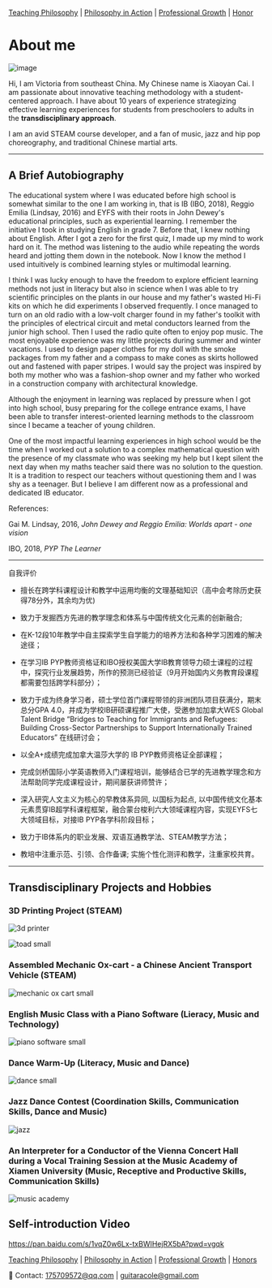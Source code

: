 [Teaching Philosophy](./philosophya.md) | [Philosophy in Action](./teachingandlearning1.md) | [Professional Growth](./professional.md) | [Honor](./professional.md) 

# About me

![image](https://user-images.githubusercontent.com/109213222/183570271-ba42e785-388f-4ece-800a-1dc0c53eaa5c.png)

Hi, I am Victoria from southeast China. My Chinese name is Xiaoyan Cai. I am passionate about innovative teaching methodology with a student-centered approach. I have about 10 years of experience strategizing effective learning experiences for students from preschoolers to adults in the **transdisciplinary approach**.

I am an avid STEAM course developer, and a fan of music, jazz and hip pop choreography, and traditional Chinese martial arts.

---

## A Brief Autobiography

The educational system where I was educated before high school is somewhat similar to the one I am working in, that is IB (IBO, 2018), Reggio Emilia (Lindsay, 2016) and EYFS  with their roots in John Dewey's educational principles, such as experiential learning. I remember the initiative I took in studying English in grade 7. Before that, I knew nothing about English. After I got a zero for the first quiz, I made up my mind to work hard on it. The method was listening to the audio while repeating the words heard and jotting them down in the notebook. Now I know the method I used intuitively is combined learning styles or multimodal learning.

I think I was lucky enough to have the freedom to explore efficient learning methods not just in literacy but also in science when I was able to try scientific principles on the plants in our house and my father's wasted Hi-Fi kits on which he did experiments I observed frequently. I once managed to turn on an old radio with a low-volt charger found in my father's toolkit with the principles of electrical circuit and metal conductors learned from the junior high school. Then I used the radio quite often to enjoy pop music. The most enjoyable experience was my little projects during summer and winter vacations. I used to design paper clothes for my doll with the smoke packages from my father and a compass to make cones as skirts hollowed out and fastened with paper stripes. I would say the project was inspired by both my mother who was a fashion-shop owner and my father who worked in a construction company with architectural knowledge.

Although the enjoyment in learning was replaced by pressure when I got into high school, busy preparing for the college entrance exams, I have been able to transfer interest-oriented learning methods to the classroom since I became a teacher of young children.

One of the most impactful learning experiences in high school would be the time when I worked out a solution to a complex mathematical question with the presence of my classmate who was seeking my help but I kept silent the next day when my maths teacher said there was no solution to the question. It is a tradition to respect our teachers without questioning them and I was shy as a teenager. But I believe I am different now as a professional and dedicated IB educator.

References:

Gai M. Lindsay, 2016, _John Dewey and Reggio Emilia: Worlds apart - one vision_

IBO, 2018, _PYP The Learner_

---

自我评价

- 擅长在跨学科课程设计和教学中运用均衡的文理基础知识（高中会考除历史获得78分外，其余均为优)

- 致力于发掘西方先进的教学理念和体系与中国传统文化元素的创新融合;

- 在K-12段10年教学中自主探索学生自学能力的培养方法和各种学习困难的解决途径；

- 在学习IB PYP教师资格证和IBO授权美国大学IB教育领导力硕士课程的过程中，探究行业发展趋势，所作的预测已经验证（9月开始国内义务教育段课程都需要包括跨学科部分）；

- 致力于成为终身学习者，硕士学位首门课程带领的非洲团队项目获满分，期末总分GPA 4.0，并成为学校IB研硕课程推广大使，受邀参加加拿大WES Global Talent Bridge “Bridges to Teaching for Immigrants and Refugees: Building Cross-Sector Partnerships to Support Internationally Trained Educators” 在线研讨会；

- 以全A+成绩完成加拿大温莎大学的 IB PYP教师资格证全部课程；

- 完成剑桥国际小学英语教师入门课程培训，能够结合已学的先进教学理念和方法帮助同学完成课程设计，期间屡获讲师赞许；

- 深入研究人文主义为核心的早教体系异同, 以国标为起点, 以中国传统文化基本元素贯穿IB超学科课程框架，融合蒙台梭利六大领域课程内容，实现EYFS七大领域目标，对接IB PYP各学科阶段目标；

- 致力于IB体系内的职业发展、双语互通教学法、STEAM教学方法；

- 教培中注重示范、引领、合作备课; 实施个性化测评和教学，注重家校共育。

---

## Transdisciplinary Projects and Hobbies

### 3D Printing Project (STEAM)

![3d printer](https://user-images.githubusercontent.com/109213222/179355995-9ea3d0c3-c83d-46fc-90d3-1b53b2af006d.JPG)

![toad small](https://user-images.githubusercontent.com/109213222/179360333-d2746ad5-a655-462b-9dc1-8d780706ee16.PNG)

### Assembled Mechanic Ox-cart - a Chinese Ancient Transport Vehicle (STEAM)

![mechanic ox cart small](https://user-images.githubusercontent.com/109213222/179356034-8443f180-25da-44c1-a271-71205f96ebfe.PNG)

### English Music Class with a Piano Software (Lieracy, Music and Technology)

![piano software small](https://user-images.githubusercontent.com/109213222/179356062-52f2d4d5-bbaf-4b33-a024-d015813f846c.PNG)

### Dance Warm-Up (Literacy, Music and Dance)

![dance small](https://user-images.githubusercontent.com/109213222/179379604-f9acb73b-1436-421e-a733-5b89aa94e0ae.PNG)

### Jazz Dance Contest (Coordination Skills, Communication Skills, Dance and Music)

![jazz](https://user-images.githubusercontent.com/109213222/179379810-00be2e32-775c-4c44-bea6-6e3213b04d81.JPG)

### An Interpreter for a Conductor of the Vienna Concert Hall during a Vocal Training Session at the Music Academy of Xiamen University (Music, Receptive and Productive Skills, Communication Skills)

![music academy](https://user-images.githubusercontent.com/109213222/179379911-a865d3f9-fbc7-424d-95d7-368a7c0b2fc6.JPG)

## Self-introduction Video

<https://pan.baidu.com/s/1vqZ0w6Lx-txBWIHejRX5bA?pwd=vgqk>

[Teaching Philosophy](./philosophya.md) | [Philosophy in Action](./teachingandlearning1.md) | [Professional Growth](./professional.md) | [Honors](./professional.md)

📧 Contact:
<175709572@qq.com> | <guitaracole@gmail.com>
